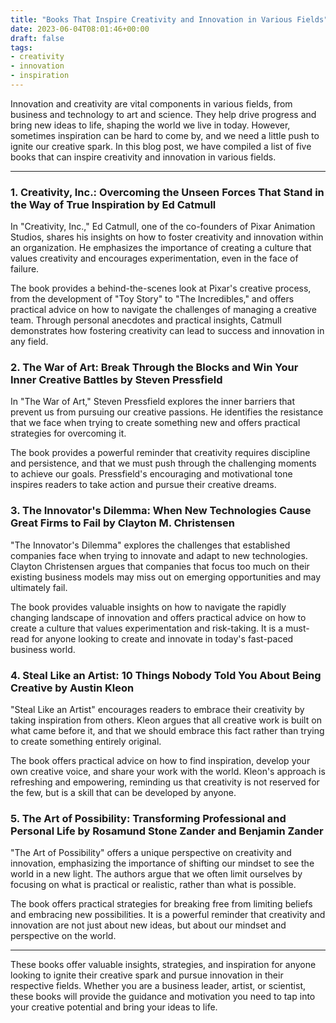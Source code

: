 ```yaml
---
title: "Books That Inspire Creativity and Innovation in Various Fields"
date: 2023-06-04T08:01:46+00:00
draft: false
tags: 
- creativity
- innovation
- inspiration
---
```


Innovation and creativity are vital components in various fields, from business and technology to art and science. They help drive progress and bring new ideas to life, shaping the world we live in today. However, sometimes inspiration can be hard to come by, and we need a little push to ignite our creative spark. In this blog post, we have compiled a list of five books that can inspire creativity and innovation in various fields.

---

### 1. Creativity, Inc.: Overcoming the Unseen Forces That Stand in the Way of True Inspiration by Ed Catmull

In "Creativity, Inc.," Ed Catmull, one of the co-founders of Pixar Animation Studios, shares his insights on how to foster creativity and innovation within an organization. He emphasizes the importance of creating a culture that values creativity and encourages experimentation, even in the face of failure.

The book provides a behind-the-scenes look at Pixar's creative process, from the development of "Toy Story" to "The Incredibles," and offers practical advice on how to navigate the challenges of managing a creative team. Through personal anecdotes and practical insights, Catmull demonstrates how fostering creativity can lead to success and innovation in any field.

### 2. The War of Art: Break Through the Blocks and Win Your Inner Creative Battles by Steven Pressfield

In "The War of Art," Steven Pressfield explores the inner barriers that prevent us from pursuing our creative passions. He identifies the resistance that we face when trying to create something new and offers practical strategies for overcoming it.

The book provides a powerful reminder that creativity requires discipline and persistence, and that we must push through the challenging moments to achieve our goals. Pressfield's encouraging and motivational tone inspires readers to take action and pursue their creative dreams.

### 3. The Innovator's Dilemma: When New Technologies Cause Great Firms to Fail by Clayton M. Christensen

"The Innovator's Dilemma" explores the challenges that established companies face when trying to innovate and adapt to new technologies. Clayton Christensen argues that companies that focus too much on their existing business models may miss out on emerging opportunities and may ultimately fail.

The book provides valuable insights on how to navigate the rapidly changing landscape of innovation and offers practical advice on how to create a culture that values experimentation and risk-taking. It is a must-read for anyone looking to create and innovate in today's fast-paced business world.

### 4. Steal Like an Artist: 10 Things Nobody Told You About Being Creative by Austin Kleon

"Steal Like an Artist" encourages readers to embrace their creativity by taking inspiration from others. Kleon argues that all creative work is built on what came before it, and that we should embrace this fact rather than trying to create something entirely original.

The book offers practical advice on how to find inspiration, develop your own creative voice, and share your work with the world. Kleon's approach is refreshing and empowering, reminding us that creativity is not reserved for the few, but is a skill that can be developed by anyone.

### 5. The Art of Possibility: Transforming Professional and Personal Life by Rosamund Stone Zander and Benjamin Zander

"The Art of Possibility" offers a unique perspective on creativity and innovation, emphasizing the importance of shifting our mindset to see the world in a new light. The authors argue that we often limit ourselves by focusing on what is practical or realistic, rather than what is possible.

The book offers practical strategies for breaking free from limiting beliefs and embracing new possibilities. It is a powerful reminder that creativity and innovation are not just about new ideas, but about our mindset and perspective on the world.

---

These books offer valuable insights, strategies, and inspiration for anyone looking to ignite their creative spark and pursue innovation in their respective fields. Whether you are a business leader, artist, or scientist, these books will provide the guidance and motivation you need to tap into your creative potential and bring your ideas to life.